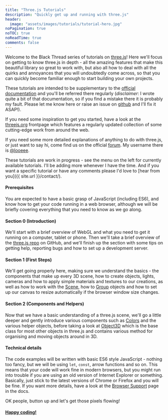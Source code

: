 ```yaml
---
title: "Three.js Tutorials"
description: "Quickly get up and running with three.js"
header:
  image: "assets/images/tutorials/tutorial-hero.jpg"
noPagination: true
noTOC: true
noReadTime: true
comments: false
---
```


Welcome to the Black Thread series of tutorials on [three.js](https://threejs.org/)! Here we'll focus on getting to know three.js in depth - all the amazing features that make this beautiful library so great to work with, but also all how to deal with all the quirks and annoyances that you will undoubtedly come across, so that you can quickly become familiar enough to start building your own projects.

These tutorials are intended to be supplementary to the [official documentation](https://threejs.org/docs/) and you'll be referred there regularly (_disclaimer_: I wrote quite a bit of that documentation, so if you find a mistake there it is probably my fault. Please let me know here or raise an issue on [github](https://github.com/mrdoob/three.js/issues/) and I'll fix it ASAP!).

If you need some inspiration to get you started, have a look at the [threejs.org](https://threejs.org/) frontpage which features a regularly updated collection of some cutting-edge work from around the web.

If you need some more detailed explanations of anything to do with three.js, or just want to say hi, come find us on the official [forum](https://discourse.threejs.org/). My username there is [@looeee](https://discourse.threejs.org/u/looeee/).

These tutorials are work in progress - see the menu on the left for currently available tutorials. I'll be adding more whenever I have the time. And if you want a specific tutorial or have any comments please I'd love to [hear from you]({{ site.url }}/contact/).

#### Prerequisites

You are expected to have a basic grasp of JavaScript (including ES6), and know how to get your code running in a web browser, although we will be briefly covering everything that you need to know as we go along.

#### Section 0 (Introduction)

We'll start with a brief overview of WebGL and what you need to get it running on a computer, tablet or phone. Then we'll take a brief overview of the [three.js repo](https://github.com/mrdoob/three.js) on GitHub, and we'll finish up the section with some tips on getting help, reporting bugs and how to set up a development server.

#### Section 1 (First Steps)

We'll get going properly here, making sure we understand the basics - the components that make up every 3D scene, how to create objects, lights, cameras and how to apply simple materials and textures to our creations, as well as how to work with the [Scene](https://threejs.org/docs/#api/scenes/Scene), how to [Group](https://threejs.org/docs/#api/objects/Group) objects and how to set up our canvas to resize automatically if the browser window size changes.

#### Section 2 (Components and Helpers)

Now that we have a basic understanding of a three.js scene, we'll go a little deeper and gently introduce various components such as [Colors](https://threejs.org/docs/#api/math/Color) and the various helper objects, before taking a look at [Object3D](https://threejs.org/docs/#api/core/Object3D) which is the base class for most other objects in three.js and contains various method for organising and moving objects around in 3D.

#### Technical details

The code examples will be written with basic ES6 style JavaScript - nothing too fancy, but we will be using `let`, `const`, arrow functions and so on. This means that your code will work fine in modern browsers, but you might run into trouble if you are using an old version of Internet Explorer or something. Basically, just stick to the latest versions of Chrome or Firefox and you will be fine. If you want more details, have a look at the [Browser Support](https://threejs.org/docs/#manual/introduction/Browser-support) page in the docs.

OK people, button up and let's get those pixels flowing!

#### [Happy coding!](/tutorials/0-0-requirements/)
